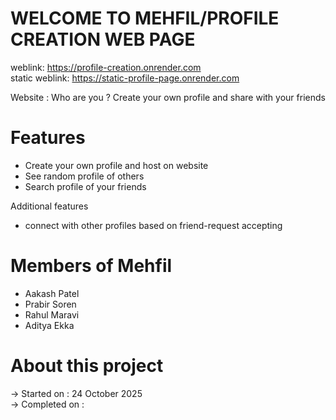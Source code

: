 # WELCOME TO MEHFIL/PROFILE CREATION WEB PAGE

weblink: https://profile-creation.onrender.com<br/>
static weblink: https://static-profile-page.onrender.com

Website : Who are you ? Create your own profile and share with your friends

# Features 
- Create your own profile and host on website
- See random profile of others
- Search profile of your friends

Additional features 
- connect with other profiles based on friend-request accepting

# Members of Mehfil 
- Aakash Patel
- Prabir Soren
- Rahul Maravi
- Aditya Ekka

# About this project 
-> Started on : 24 October 2025<br/>
-> Completed on : <br/>
